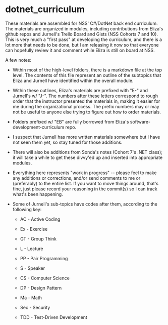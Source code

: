 # dotnet_curriculum

These materials are assembled for NSS' C#/DotNet back end curriculum.
The materials are organized in modules, including contributions from Eliza's github repos and Jurnell's Trello Board and Gists (NSS Cohorts 7 and 10).  This is very much a "first pass" at developing the curriculum, and there is a lot more that needs to be done, but I am releasing it now so that everyone can hopefully review it and comment while Eliza is still on board at NSS.

A few notes:  
* Within most of the high-level folders, there is a markdown file at the top level.  The contents of this file represent an outline of the subtopics that Eliza and Jurnell have identified within the overall module.

* Within these outlines, Eliza's materials are prefixed with "E-" and Jurnell's w/ "J-".  The numbers after these letters correspond to rough order that the instructor presented the materials in, making it easier for me during the organizational process.  The prefix numbers may or may not be useful to anyone else trying to figure out how to order materials.

* Folders prefixed w/ "EB" are fully borrowed from Eliza's software-development-curriculum repo.

* I suspect that Jurnell has more written materials somewhere but I have not seen them yet, so stay tuned for those additions.

* There will also be additions from Sonda's notes (Cohort 7's .NET class); it will take a while to get these divvy'ed up and inserted into appropriate modules.

* Everything here represents "work in progress" -- please feel to make any additions or corrections, and/or send comments to me or (preferably) to the entire list.  If you want to move things around, that's fine, just please record your reasoning in the commit(s) so I can track what's been happening.  

* Some of Jurnell's sub-topics have codes after them, according to the following key:
    * AC - Active Coding
    * Ex - Exercise
    * GT - Group Think
    * L - Lecture
    * PP - Pair Programming
    * S - Speaker

    * CS - Computer Science
    * DP - Design Pattern
    * Ma - Math
    * Sec - Security
    * TDD - Test-Driven Development
